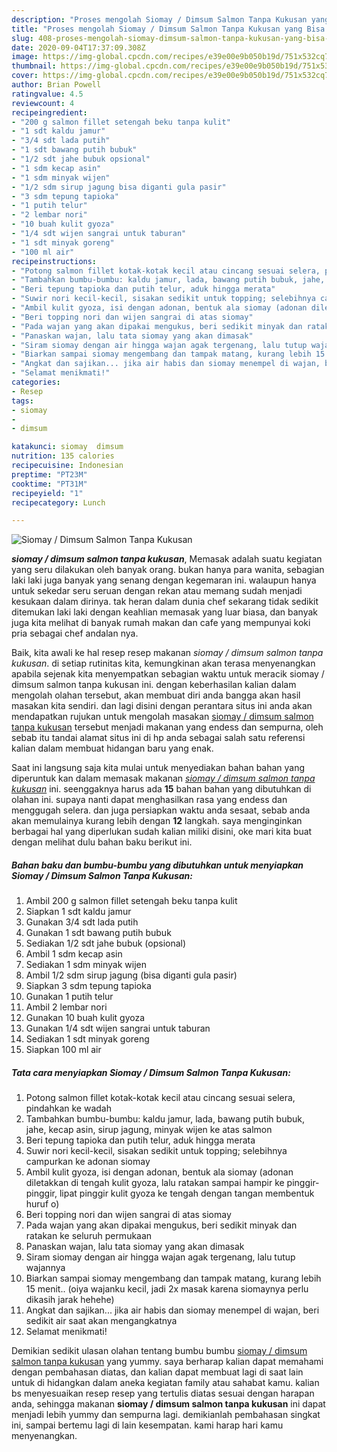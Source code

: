```yaml
---
description: "Proses mengolah Siomay / Dimsum Salmon Tanpa Kukusan yang Bisa Manjain Lidah"
title: "Proses mengolah Siomay / Dimsum Salmon Tanpa Kukusan yang Bisa Manjain Lidah"
slug: 408-proses-mengolah-siomay-dimsum-salmon-tanpa-kukusan-yang-bisa-manjain-lidah
date: 2020-09-04T17:37:09.308Z
image: https://img-global.cpcdn.com/recipes/e39e00e9b050b19d/751x532cq70/siomay-dimsum-salmon-tanpa-kukusan-foto-resep-utama.jpg
thumbnail: https://img-global.cpcdn.com/recipes/e39e00e9b050b19d/751x532cq70/siomay-dimsum-salmon-tanpa-kukusan-foto-resep-utama.jpg
cover: https://img-global.cpcdn.com/recipes/e39e00e9b050b19d/751x532cq70/siomay-dimsum-salmon-tanpa-kukusan-foto-resep-utama.jpg
author: Brian Powell
ratingvalue: 4.5
reviewcount: 4
recipeingredient:
- "200 g salmon fillet setengah beku tanpa kulit"
- "1 sdt kaldu jamur"
- "3/4 sdt lada putih"
- "1 sdt bawang putih bubuk"
- "1/2 sdt jahe bubuk opsional"
- "1 sdm kecap asin"
- "1 sdm minyak wijen"
- "1/2 sdm sirup jagung bisa diganti gula pasir"
- "3 sdm tepung tapioka"
- "1 putih telur"
- "2 lembar nori"
- "10 buah kulit gyoza"
- "1/4 sdt wijen sangrai untuk taburan"
- "1 sdt minyak goreng"
- "100 ml air"
recipeinstructions:
- "Potong salmon fillet kotak-kotak kecil atau cincang sesuai selera, pindahkan ke wadah"
- "Tambahkan bumbu-bumbu: kaldu jamur, lada, bawang putih bubuk, jahe, kecap asin, sirup jagung, minyak wijen ke atas salmon"
- "Beri tepung tapioka dan putih telur, aduk hingga merata"
- "Suwir nori kecil-kecil, sisakan sedikit untuk topping; selebihnya campurkan ke adonan siomay"
- "Ambil kulit gyoza, isi dengan adonan, bentuk ala siomay (adonan diletakkan di tengah kulit gyoza, lalu ratakan sampai hampir ke pinggir-pinggir, lipat pinggir kulit gyoza ke tengah dengan tangan membentuk huruf o)"
- "Beri topping nori dan wijen sangrai di atas siomay"
- "Pada wajan yang akan dipakai mengukus, beri sedikit minyak dan ratakan ke seluruh permukaan"
- "Panaskan wajan, lalu tata siomay yang akan dimasak"
- "Siram siomay dengan air hingga wajan agak tergenang, lalu tutup wajannya"
- "Biarkan sampai siomay mengembang dan tampak matang, kurang lebih 15 menit.. (oiya wajanku kecil, jadi 2x masak karena siomaynya perlu dikasih jarak hehehe)"
- "Angkat dan sajikan... jika air habis dan siomay menempel di wajan, beri sedikit air saat akan mengangkatnya"
- "Selamat menikmati!"
categories:
- Resep
tags:
- siomay
- 
- dimsum

katakunci: siomay  dimsum 
nutrition: 135 calories
recipecuisine: Indonesian
preptime: "PT23M"
cooktime: "PT31M"
recipeyield: "1"
recipecategory: Lunch

---
```



![Siomay / Dimsum Salmon Tanpa Kukusan](https://img-global.cpcdn.com/recipes/e39e00e9b050b19d/751x532cq70/siomay-dimsum-salmon-tanpa-kukusan-foto-resep-utama.jpg)

<b><i>siomay / dimsum salmon tanpa kukusan</i></b>, Memasak adalah suatu kegiatan yang seru dilakukan oleh banyak orang. bukan hanya para wanita, sebagian laki laki juga banyak yang senang dengan kegemaran ini. walaupun hanya untuk sekedar seru seruan dengan rekan atau memang sudah menjadi kesukaan dalam dirinya. tak heran dalam dunia chef sekarang tidak sedikit ditemukan laki laki dengan keahlian memasak yang luar biasa, dan banyak juga kita melihat di banyak rumah makan dan cafe yang mempunyai koki pria sebagai chef andalan nya.

Baik, kita awali ke hal resep resep makanan <i>siomay / dimsum salmon tanpa kukusan</i>. di setiap rutinitas kita, kemungkinan akan terasa menyenangkan apabila sejenak kita menyempatkan sebagian waktu untuk meracik siomay / dimsum salmon tanpa kukusan ini. dengan keberhasilan kalian dalam mengolah olahan tersebut, akan membuat diri anda bangga akan hasil masakan kita sendiri. dan lagi disini dengan perantara situs ini anda akan mendapatkan rujukan untuk mengolah masakan <u>siomay / dimsum salmon tanpa kukusan</u> tersebut menjadi makanan yang endess dan sempurna, oleh sebab itu tandai alamat situs ini di hp anda sebagai salah satu referensi kalian dalam membuat hidangan baru yang enak.




Saat ini langsung saja kita mulai untuk menyediakan bahan bahan yang diperuntuk kan dalam memasak makanan <u><i>siomay / dimsum salmon tanpa kukusan</i></u> ini. seenggaknya harus ada <b>15</b> bahan bahan yang dibutuhkan di olahan ini. supaya nanti dapat menghasilkan rasa yang endess dan menggugah selera. dan juga persiapkan waktu anda sesaat, sebab anda akan memulainya kurang lebih dengan <b>12</b> langkah. saya menginginkan berbagai hal yang diperlukan sudah kalian miliki disini, oke mari kita buat dengan melihat dulu bahan baku berikut ini.

<!--inarticleads1-->

##### Bahan baku dan bumbu-bumbu yang dibutuhkan untuk menyiapkan Siomay / Dimsum Salmon Tanpa Kukusan:

1. Ambil 200 g salmon fillet setengah beku tanpa kulit
1. Siapkan 1 sdt kaldu jamur
1. Gunakan 3/4 sdt lada putih
1. Gunakan 1 sdt bawang putih bubuk
1. Sediakan 1/2 sdt jahe bubuk (opsional)
1. Ambil 1 sdm kecap asin
1. Sediakan 1 sdm minyak wijen
1. Ambil 1/2 sdm sirup jagung (bisa diganti gula pasir)
1. Siapkan 3 sdm tepung tapioka
1. Gunakan 1 putih telur
1. Ambil 2 lembar nori
1. Gunakan 10 buah kulit gyoza
1. Gunakan 1/4 sdt wijen sangrai untuk taburan
1. Sediakan 1 sdt minyak goreng
1. Siapkan 100 ml air




<!--inarticleads2-->

##### Tata cara menyiapkan Siomay / Dimsum Salmon Tanpa Kukusan:

1. Potong salmon fillet kotak-kotak kecil atau cincang sesuai selera, pindahkan ke wadah
1. Tambahkan bumbu-bumbu: kaldu jamur, lada, bawang putih bubuk, jahe, kecap asin, sirup jagung, minyak wijen ke atas salmon
1. Beri tepung tapioka dan putih telur, aduk hingga merata
1. Suwir nori kecil-kecil, sisakan sedikit untuk topping; selebihnya campurkan ke adonan siomay
1. Ambil kulit gyoza, isi dengan adonan, bentuk ala siomay (adonan diletakkan di tengah kulit gyoza, lalu ratakan sampai hampir ke pinggir-pinggir, lipat pinggir kulit gyoza ke tengah dengan tangan membentuk huruf o)
1. Beri topping nori dan wijen sangrai di atas siomay
1. Pada wajan yang akan dipakai mengukus, beri sedikit minyak dan ratakan ke seluruh permukaan
1. Panaskan wajan, lalu tata siomay yang akan dimasak
1. Siram siomay dengan air hingga wajan agak tergenang, lalu tutup wajannya
1. Biarkan sampai siomay mengembang dan tampak matang, kurang lebih 15 menit.. (oiya wajanku kecil, jadi 2x masak karena siomaynya perlu dikasih jarak hehehe)
1. Angkat dan sajikan... jika air habis dan siomay menempel di wajan, beri sedikit air saat akan mengangkatnya
1. Selamat menikmati!




Demikian sedikit ulasan olahan tentang bumbu bumbu <u>siomay / dimsum salmon tanpa kukusan</u> yang yummy. saya berharap kalian dapat memahami dengan pembahasan diatas, dan kalian dapat membuat lagi di saat lain untuk di hidangkan dalam aneka kegiatan family atau sahabat kamu. kalian bs menyesuaikan resep resep yang tertulis diatas sesuai dengan harapan anda, sehingga makanan <b>siomay / dimsum salmon tanpa kukusan</b> ini dapat menjadi lebih yummy dan sempurna lagi. demikianlah pembahasan singkat ini, sampai bertemu lagi di lain kesempatan. kami harap hari kamu menyenangkan.
